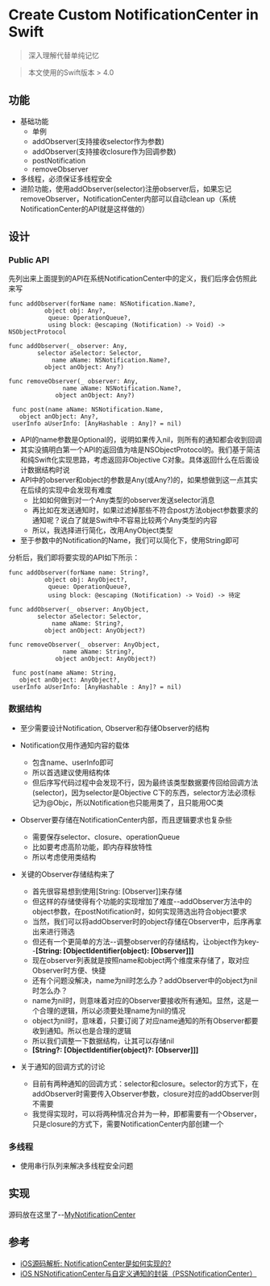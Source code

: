 # Create Custom NotificationCenter in Swift

> 深入理解代替单纯记忆

> 本文使用的Swift版本 > 4.0

## 功能
- 基础功能
	- 单例
	- addObserver(支持接收selector作为参数)
	- addObserver(支持接收closure作为回调参数)
	- postNotification
	- removeObserver
- 多线程，必须保证多线程安全
- 进阶功能，使用addObserver(selector)注册observer后，如果忘记removeObserver，NotificationCenter内部可以自动clean up（系统NotificationCenter的API就是这样做的）

## 设计

### Public API

先列出来上面提到的API在系统NotificationCenter中的定义，我们后序会仿照此来写

```
func addObserver(forName name: NSNotification.Name?, 
          object obj: Any?, 
           queue: OperationQueue?, 
           using block: @escaping (Notification) -> Void) -> NSObjectProtocol
           
func addObserver(_ observer: Any, 
        selector aSelector: Selector, 
            name aName: NSNotification.Name?, 
          object anObject: Any?)
          
func removeObserver(_ observer: Any, 
               name aName: NSNotification.Name?, 
             object anObject: Any?)
             
 func post(name aName: NSNotification.Name, 
   object anObject: Any?, 
 userInfo aUserInfo: [AnyHashable : Any]? = nil)
```

- API的name参数是Optional的，说明如果传入nil，则所有的通知都会收到回调
- 其实没搞明白第一个API的返回值为啥是NSObjectProtocol的。我们基于简洁和纯Swift化实现思路，考虑返回非Objective C对象。具体返回什么在后面设计数据结构时说
- API中的observer和object的参数是Any(或Any?)的，如果想做到这一点其实在后续的实现中会发现有难度
	- 比如如何做到对一个Any类型的observer发送selector消息
	- 再比如在发送通知时，如果过滤掉那些不符合post方法object参数要求的通知呢？说白了就是Swift中不容易比较两个Any类型的内容
	- 所以，我选择进行简化，改用AnyObject类型
- 至于参数中的Notification的Name，我们可以简化下，使用String即可

分析后，我们即将要实现的API如下所示：

```
func addObserver(forName name: String?, 
          object obj: AnyObject?, 
           queue: OperationQueue?, 
           using block: @escaping (Notification) -> Void) -> 待定
           
func addObserver(_ observer: AnyObject, 
        selector aSelector: Selector, 
            name aName: String?, 
          object anObject: AnyObject?)
          
func removeObserver(_ observer: AnyObject, 
               name aName: String?, 
             object anObject: AnyObject?)
             
 func post(name aName: String, 
   object anObject: AnyObject?, 
 userInfo aUserInfo: [AnyHashable : Any]? = nil)
```

### 数据结构

- 至少需要设计Notification, Observer和存储Observer的结构
- Notification仅用作通知内容的载体
	- 包含name、userInfo即可
	- 所以首选建议使用结构体
	- 但后序写代码过程中会发现不行，因为最终该类型数据要传回给回调方法(selector)，因为selector是Objective C下的东西，selector方法必须标记为@Objc，所以Notification也只能用类了，且只能用OC类
- Observer要存储在NotificationCenter内部，而且逻辑要求也复杂些
	- 需要保存selector、closure、operationQueue
	- 比如要考虑高阶功能，即内存释放特性
	- 所以考虑使用类结构
- 关键的Observer存储结构来了
	- 首先很容易想到使用[String: [Observer]]来存储
	- 但这样的存储使得有个功能的实现增加了难度--addObserver方法中的object参数，在postNotification时，如何实现筛选出符合object要求
	- 当然，我们可以将addObserver时的object存储在Observer中，后序再拿出来进行筛选
	- 但还有一个更简单的方法--调整observer的存储结构，让object作为key--**[String: [ObjectIdentifier(object): [Observer]]]**
	- 现在observer列表就是按照name和object两个维度来存储了，取对应Observer时方便、快捷
	- 还有个问题没解决，name为nil时怎么办？addObserver中的object为nil时怎么办？
	- name为nil时，则意味着对应的Observer要接收所有通知。显然，这是一个合理的逻辑，所以必须要处理name为nil的情况
	- object为nil时，意味着，只要订阅了对应name通知的所有Observer都要收到通知。所以也是合理的逻辑
	- 所以我们调整一下数据结构，让其可以存储nil
	- **[String?: [ObjectIdentifier(object)?: [Observer]]]**

- 关于通知的回调方式的讨论
	- 目前有两种通知的回调方式：selector和closure。selector的方式下，在addObserver时需要传入Observer参数，closure对应的addObserver则不需要
	- 我觉得实现时，可以将两种情况合并为一种，即都需要有一个Observer，只是closure的方式下，需要NotificationCenter内部创建一个

### 多线程
- 使用串行队列来解决多线程安全问题

## 实现

源码放在这里了--[MyNotificationCenter](https://github.com/songgeb/MyNotificationCenter)

## 参考
- [iOS源码解析: NotificationCenter是如何实现的?](https://juejin.cn/post/6844904129580498957#heading-15)
- [iOS NSNotificationCenter与自定义通知的封装（PSSNotificationCenter）](https://www.jianshu.com/p/c67985411b1e)